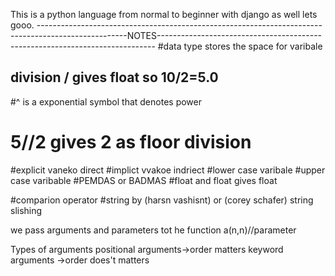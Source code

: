 This is a python language from normal to beginner with django as well lets gooo.
----------------------------------------------------------------------------------------------------NOTES-----------------------------------------------------------------------------
#data type stores the space for varibale
## division / gives float so 10/2=5.0
#^ is a exponential symbol that denotes power
# 5//2 gives 2 as floor division 
#explicit vaneko direct
#implict vvakoe indriect
#lower case varibale
#upper case varibable
#PEMDAS or BADMAS
#float and float gives float

#comparion operator
#string by (harsn vashisnt) or (corey schafer) string slishing

we pass arguments and parameters tot he function
a(n,n)//parameter

Types of arguments
positional arguments->order matters
keyword arguments ->order does't matters

